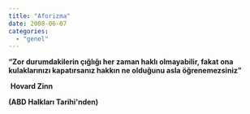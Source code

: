 ```yaml
---
title: "Aforizma"
date: 2008-06-07
categories: 
  - "genel"
---
```


**“Zor durumdakilerin çığlığı her zaman haklı olmayabilir, fakat ona kulaklarınızı kapatırsanız hakkın ne olduğunu asla öğrenemezsiniz”**  
  
 **Hovard Zinn**  
  
**(ABD Halkları Tarihi'nden)**
